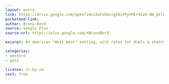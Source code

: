 ```yaml
---
layout: entry
link: https://drive.google.com/open?id=12oCebGcvgZ8iFPyVKEr92zH-QW_3xlQc
pocketmod-link:
author: Bruno Bord
source: Google Plus
source-url: https://plus.google.com/+BrunoBord

excerpt: An American "West West" setting, with rules for duels & shootouts!  

categories:
- western
- guns

license: cc-by-sa
cost: free
---
```

